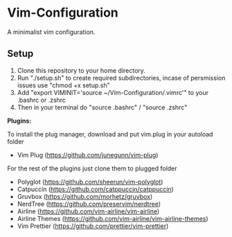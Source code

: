 # Vim-Configuration

A minimalist vim configuration.

## Setup

1. Clone this repository to your home directory.
2. Run "./setup.sh" to create required subdirectories, incase of persmission issues use "chmod +x setup.sh"
3. Add "export VIMINIT='source ~/Vim-Configuration/.vimrc'" to your .bashrc or .zshrc
4. Then in your terminal do "source .bashrc" / "source .zshrc"

__Plugins:__ 

 To install the plug manager, download and put vim.plug in your autoload folder
 - Vim Plug (https://github.com/junegunn/vim-plug)

For the rest of the plugins just clone them to plugged folder
 - Polyglot (https://github.com/sheerun/vim-polyglot)
 - Catpuccin (https://github.com/catppuccin/catppuccin)
 - Gruvbox (https://github.com/morhetz/gruvbox)
 - NerdTree (https://github.com/preservim/nerdtree)
 - Airline (https://github.com/vim-airline/vim-airline)
 - Airline Themes (https://github.com/vim-airline/vim-airline-themes)
 - Vim Prettier (https://github.com/prettier/vim-prettier)



